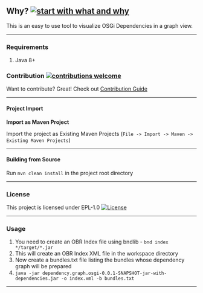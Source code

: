 ## Why? [![start with what and why](https://img.shields.io/badge/start%20with-why%3F-brightgreen.svg?style=flat)]()

This is an easy to use tool to visualize OSGi Dependencies in a graph view. 

---------------------------------------------------------------------------------------------------------------

### Requirements

1. Java 8+


### Contribution [![contributions welcome](https://img.shields.io/badge/contributions-welcome-brightgreen.svg?style=flat)]()

Want to contribute? Great! Check out [Contribution Guide](https://github.com/amitjoy/dependency-graph-osgi/blob/master/CONTRIBUTING.md)

-------------------------------------------------------------------------------

#### Project Import

**Import as Maven Project**

Import the project as Existing Maven Projects (`File -> Import -> Maven -> Existing Maven Projects`)

-------------------------------------------------------------------------------

#### Building from Source

Run `mvn clean install` in the project root directory

-------------------------------------------------------------------------------

### License

This project is licensed under EPL-1.0 [![License](http://img.shields.io/badge/license-EPL-blue.svg)](http://www.eclipse.org/legal/epl-v10.html)

---------------------------------------------------------------------------------

### Usage

1. You need to create an OBR Index file using bndlib - `bnd index */target/*.jar`
2. This will create an OBR Index XML file in the workspace directory
3. Now create a bundles.txt file listing the bundles whose dependency graph will be prepared
4. `java -jar dependency.graph.osgi-0.0.1-SNAPSHOT-jar-with-dependencies.jar -o index.xml -b bundles.txt`

--------------------------------------------------------------------------------------------------------
